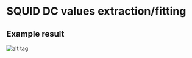 # SQUID DC values extraction/fitting

## Example result
![alt tag](https://cloud.githubusercontent.com/assets/4573907/12975780/da9f6356-d0be-11e5-80dc-3cb3b08af2fe.png)

